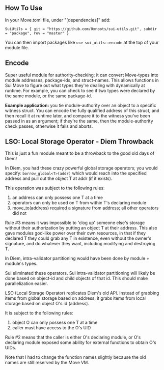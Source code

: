 ## How To Use

In your Move.toml file, under "[dependencies]" add:

`SuiUtils = { git = "https://github.com/0xnoots/sui-utils.git", subdir = "package", rev = "master" }`

You can then import packages like `use sui_utils::encode` at the top of your module file.

## Encode

Super useful module for authority-checking; it can convert Move-types into module addresses, package-ids, and struct-names. This allows functions in Sui Move to figure out what types they're dealing with dynamically at runtime. For example, you can check to see if two types were declared by the same module, or the same package-id.

**Example application:** you tie module-authority over an object to a specific witness struct. You can encode the fully qualified address of this struct, and then recall it at runtime later, and compare it to the witness you've been passed in as an argument; if they're the same, then the module-authority check passes, otherwise it fails and aborts.

## LSO: Local Storage Operator - Diem Throwback

This is just a fun module meant to be a throwback to the good old days of Diem!

In Diem, you had these crazy powerful global storage operators; you would specify:
`borrow_global<T>(addr)`
which would reach into the specified address and pull out the object T at addr (if it exists).

This operation was subject to the following rules:

1. an address can only possess one T at a time
2. operators can only be used on T from within T's declaring module
3. move_to(address) required a signature from address; all other operators did not

Rule #3 means it was impossible to 'clog up' someone else's storage without their authorization by putting an object T at their address. This also gave modules god-like power over their own resources, in that if they declared T they could grab any T in existence, even without the owner's signature, and do whatever they want, including modifying and destroying T.

In Diem, intra-validator partitioning would have been done by module + module's types.

Sui eliminated these operators. Sui intra-validator partitioning will likely be done based on object-id and child objects of that id. This should make parallelization easier.

LSO (Local Storage Operator) replicates Diem's old API. Instead of grabbing items from global storage based on address, it grabs items from local storage based on object O's id (address).

It is subject to the following rules:

1. object O can only possess one T at a time
2. caller must have access to the O's UID

Rule #2 means that the caller is either O's declaring module, or O's declaring module exposed some ability for external functions to obtain O's UIDs.

Note that I had to change the function names slightly because the old names are still reserved by the Move VM.
